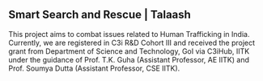 ## Smart Search and Rescue | Talaash

This project aims to combat issues related to Human Trafficking in India.
Currently, we are registered in C3i R&D Cohort III and received the project grant from Department of Science and Technology, GoI via C3iHub, IITK under the guidance of Prof. T.K. Guha (Assistant Professor, AE IITK) and Prof. Soumya Dutta (Assistant Professor, CSE IITK).
